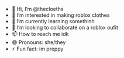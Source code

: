 - 👋 Hi, I’m @thecloeths
- 👀 I’m interested in making roblox clothes
- 🌱 I’m currently learning somethinh
- 💞️ I’m looking to collaborate on a roblox oufit
- 📫 How to reach me idk
- 😄 Pronouns: she/they
- ⚡ Fun fact: im preppy

<!---
thecloeths/thecloeths is a ✨ special ✨ repository because its `README.md` (this file) appears on your GitHub profile.
You can click the Preview link to take a look at your changes.
--->
